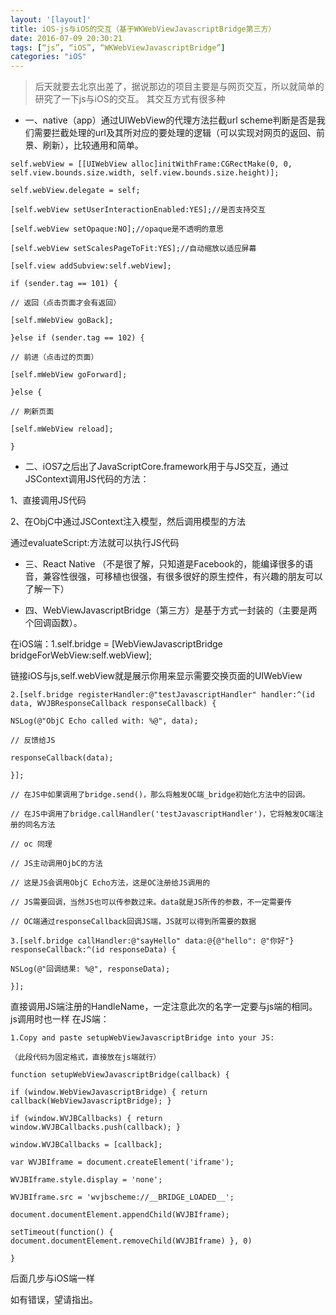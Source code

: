 ```yaml
---
layout: '[layout]'
title: iOS-js与iOS的交互（基于WKWebViewJavascriptBridge第三方）
date: 2016-07-09 20:30:21
tags: [“js”, “iOS”, “WKWebViewJavascriptBridge”]
categories: "iOS"
---
```


>后天就要去北京出差了，据说那边的项目主要是与网页交互，所以就简单的研究了一下js与iOS的交互。
其交互方式有很多种


- 一、native（app）通过UIWebView的代理方法拦截url scheme判断是否是我们需要拦截处理的url及其所对应的要处理的逻辑（可以实现对网页的返回、前景、刷新），比较通用和简单。



```
self.webView = [[UIWebView alloc]initWithFrame:CGRectMake(0, 0, self.view.bounds.size.width, self.view.bounds.size.height)];

self.webView.delegate = self;

[self.webView setUserInteractionEnabled:YES];//是否支持交互

[self.webView setOpaque:NO];//opaque是不透明的意思

[self.webView setScalesPageToFit:YES];//自动缩放以适应屏幕

[self.view addSubview:self.webView];

if (sender.tag == 101) {

// 返回（点击页面才会有返回）

[self.mWebView goBack];

}else if (sender.tag == 102) {

// 前进（点击过的页面）

[self.mWebView goForward];

}else {

// 刷新页面

[self.mWebView reload];

}
```

- 二、iOS7之后出了JavaScriptCore.framework用于与JS交互，通过JSContext调用JS代码的方法：

1、直接调用JS代码

2、在ObjC中通过JSContext注入模型，然后调用模型的方法

通过evaluateScript:方法就可以执行JS代码

- 三、React Native （不是很了解，只知道是Facebook的，能编译很多的语音，兼容性很强，可移植也很强，有很多很好的原生控件，有兴趣的朋友可以了解一下）

- 四、WebViewJavascriptBridge（第三方）是基于方式一封装的（主要是两个回调函数）。

在iOS端：1.self.bridge = [WebViewJavascriptBridge bridgeForWebView:self.webView];

链接iOS与js,self.webView就是展示你用来显示需要交换页面的UIWebView

```
2.[self.bridge registerHandler:@"testJavascriptHandler" handler:^(id data, WVJBResponseCallback responseCallback) {

NSLog(@"ObjC Echo called with: %@", data);

// 反馈给JS

responseCallback(data);

}];

// 在JS中如果调用了bridge.send()，那么将触发OC端_bridge初始化方法中的回调。

// 在JS中调用了bridge.callHandler('testJavascriptHandler')，它将触发OC端注册的同名方法

// oc 同理

// JS主动调用OjbC的方法

// 这是JS会调用ObjC Echo方法，这是OC注册给JS调用的

// JS需要回调，当然JS也可以传参数过来。data就是JS所传的参数，不一定需要传

// OC端通过responseCallback回调JS端，JS就可以得到所需要的数据

3.[self.bridge callHandler:@"sayHello" data:@{@"hello": @"你好"} responseCallback:^(id responseData) {

NSLog(@"回调结果: %@", responseData);

}];
```


直接调用JS端注册的HandleName，一定注意此次的名字一定要与js端的相同。
js调用时也一样
在JS端：

```
1.Copy and paste setupWebViewJavascriptBridge into your JS:

（此段代码为固定格式，直接放在js端就行）

function setupWebViewJavascriptBridge(callback) {

if (window.WebViewJavascriptBridge) { return callback(WebViewJavascriptBridge); }

if (window.WVJBCallbacks) { return window.WVJBCallbacks.push(callback); }

window.WVJBCallbacks = [callback];

var WVJBIframe = document.createElement('iframe');

WVJBIframe.style.display = 'none';

WVJBIframe.src = 'wvjbscheme://__BRIDGE_LOADED__';

document.documentElement.appendChild(WVJBIframe);

setTimeout(function() { document.documentElement.removeChild(WVJBIframe) }, 0)

}
```
后面几步与iOS端一样

如有错误，望请指出。